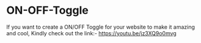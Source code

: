# ON-OFF-Toggle
If you want to create a ON/OFF Toggle for your website to make it amazing and cool, Kindly check out the link:- https://youtu.be/jz3XQ9o0mvg
